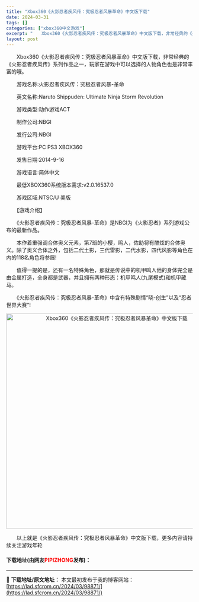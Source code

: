 ```yaml
---
title: "Xbox360《火影忍者疾风传：究极忍者风暴革命》中文版下载"
date: 2024-03-31
tags: []
categories: ["xbox360中文游戏"]
excerpt: "　　Xbox360《火影忍者疾风传：究极忍者风暴革命》中文版下载，非常经典的《火影忍者疾风传》系列作品之一，玩家在游戏中可以选择的人物角色也是非常丰富的哦。 　　游戏名称:火影忍者疾风传：究极忍者风暴-革命 　　英文名称:Naruto Shippuden: Ultimate Ninja Storm &hellip;"
layout: post
---
```


 <p>　　Xbox360《火影忍者疾风传：究极忍者风暴革命》中文版下载，非常经典的《火影忍者疾风传》系列作品之一，玩家在游戏中可以选择的人物角色也是非常丰富的哦。</p> <p>　　游戏名称:火影忍者疾风传：究极忍者风暴-革命</p> <p>　　英文名称:Naruto Shippuden: Ultimate Ninja Storm Revolution</p> <p>　　游戏类型:动作游戏ACT</p> <p>　　制作公司:NBGI</p> <p>　　发行公司:NBGI</p> <p>　　游戏平台:PC PS3 XBOX360</p> <p>　　发售日期:2014-9-16</p> <p>　　游戏语言:简体中文</p> <p>　　最低XBOX360系统版本需求:v2.0.16537.0</p> <p>　　游戏区域:NTSC/U 美版</p> <p>　　【游戏介绍】</p> <p>　　《火影忍者疾风传：究极忍者风暴-革命》是NBGI为《火影忍者》系列游戏公布的最新作品。</p> <p>　　本作着重强调合体奥义元素，第7班的小樱，鸣人，佐助将有酷炫的合体奥义。除了奥义合体之外，包括二代土影，三代雷影，二代水影，四代风影等角色在内的118名角色将参展!</p> <p>　　值得一提的是，还有一名特殊角色，那就是传说中的机甲鸣人他的身体完全是由金属打造，全身都是武器，并且拥有两种形态：机甲鸣人(九尾模式)和机甲藏马。</p> <p>　　《火影忍者疾风传：究极忍者风暴-革命》中含有特殊剧情&ldquo;晓-创生&rdquo;以及&ldquo;忍者世界大赛&rdquo;!</p> <p align="center"><img align="" border="0" src="https://lad.sfcrom.cn/wp-content/uploads/2024/03/20240330_66083fb1680c1.jpg" width="581" alt="Xbox360《火影忍者疾风传：究极忍者风暴革命》中文版下载" /></p> <p>　　以上就是《火影忍者疾风传：究极忍者风暴革命》中文版下载，更多内容请持续关注游戏年轮</p> <p><h4>下载地址(由网友<font color="red">PIPIZHONG</font>发布)：</h4></p> 

---
📖 **下载地址/原文地址：** 本文最初发布于我的博客网站：[https://lad.sfcrom.cn/2024/03/98871/](https://lad.sfcrom.cn/2024/03/98871/)
